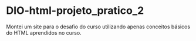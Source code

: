 # DIO-html-projeto_pratico_2
Montei um site para o desafio do curso utilizando apenas conceitos básicos do HTML aprendidos no curso.
